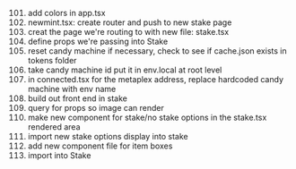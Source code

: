 101. add colors in app.tsx
102. newmint.tsx: create router and push to new stake page
103. creat the page we're routing to with new file: stake.tsx
104. define props we're passing into Stake
105. reset candy machine if necessary, check to see if cache.json exists in tokens folder
106. take candy machine id put it in env.local at root level
107. in connected.tsx for the metaplex address, replace hardcoded candy machine with env name
108. build out front end in stake
109. query for props so image can render
110. make new component for stake/no stake options in the stake.tsx rendered area
111. import new stake options display into stake
112. add new component file for item boxes
113. import into Stake
